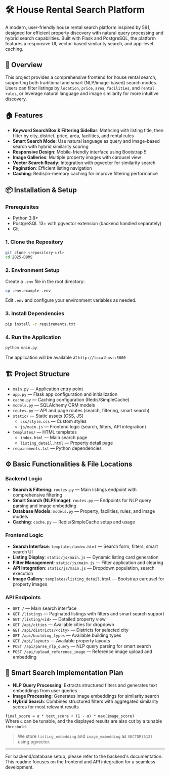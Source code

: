 # 🛠️ House Rental Search Platform

A modern, user-friendly house rental search platform inspired by 591, designed for efficient property discovery with natural query processing and hybrid search capabilities. Built with Flask and PostgreSQL, the platform features a responsive UI, vector-based similarity search, and app-level caching.

## 🚀 Overview

This project provides a comprehensive frontend for house rental search, supporting both traditional and smart (NLP/image-based) search modes. Users can filter listings by `location`, `price`, `area`, `facilities`, and `rental rules`, or leverage natural language and image similarity for more intuitive discovery.

## 🏠 Features

- **Keyword SearchBox & Filtering SideBar**: Mathcing with listing title, then filter by city, district, price, area, facilities, and rental rules
- **Smart Search Mode**: Use natural language as query and image-based search with hybrid similarity scoring
- **Responsive Design**: Mobile-friendly interface using Bootstrap 5
- **Image Galleries**: Multiple property images with carousel view
- **Vector Search Ready**: Integration with pgvector for similarity search
- **Pagination**: Efficient listing navigation
- **Caching**: Redis/in-memory caching for improve filtering performance

## 📦 Installation & Setup

### Prerequisites
- Python 3.8+
- PostgreSQL 13+ with pgvector extension (backend handled separately)
- Git

### 1. Clone the Repository
```bash
git clone <repository-url>
cd 2025-DBMS
```

### 2. Environment Setup
Create a `.env` file in the root directory:
```bash
cp .env.example .env
```
Edit `.env` and configure your environment variables as needed.

### 3. Install Dependencies
```bash
pip install -r requirements.txt
```


### 4. Run the Application
```bash
python main.py
```
The application will be available at `http://localhost:5000`

## 🏗️ Project Structure

- `main.py` — Application entry point
- `app.py` — Flask app configuration and initialization
- `cache.py` — Caching configuration (Redis/SimpleCache)
- `models.py` — SQLAlchemy ORM models
- `routes.py` — API and page routes (search, filtering, smart search)
- `static/` — Static assets (CSS, JS)
  - `css/style.css` — Custom styles
  - `js/main.js` — Frontend logic (search, filters, API integration)
- `templates/` — HTML templates
  - `index.html` — Main search page
  - `listing_detail.html` — Property detail page
- `requirements.txt` — Python dependencies

## ⚙️ Basic Functionalities & File Locations

### Backend Logic
- **Search & Filtering**: `routes.py` — Main listings endpoint with comprehensive filtering
- **Smart Search (NLP/Image)**: `routes.py` — Endpoints for NLP query parsing and image embedding
- **Database Models**: `models.py` — Property, facilities, rules, and image models
- **Caching**: `cache.py` — Redis/SimpleCache setup and usage

### Frontend Logic
- **Search Interface**: `templates/index.html` — Search form, filters, smart search UI
- **Listing Display**: `static/js/main.js` — Dynamic listing card generation
- **Filter Management**: `static/js/main.js` — Filter application and clearing
- **API Integration**: `static/js/main.js` — Dropdown population, search execution
- **Image Gallery**: `templates/listing_detail.html` — Bootstrap carousel for property images

### API Endpoints
- `GET /` — Main search interface
- `GET /listings` — Paginated listings with filters and smart search support
- `GET /listing/<id>` — Detailed property view
- `GET /api/cities` — Available cities for dropdown
- `GET /api/districts/<city>` — Districts for selected city
- `GET /api/building_types` — Available building types
- `GET /api/layouts` — Available property layouts
- `POST /api/parse_nlp_query` — NLP query parsing for smart search
- `POST /api/upload_reference_image` — Reference image upload and embedding

## 🧠 Smart Search Implementation Plan

- **NLP Query Processing**: Extracts structured filters and generates text embeddings from user queries
- **Image Processing**: Generates image embeddings for similarity search
- **Hybrid Search**: Combines structured filters with aggregated similarity scores for most relevant results

`final_score = α * text_score + (1 - α) * max(image_score)`  
Where `α` can be tunable, and the displayed results are also cut by a tunable `threshold`.
> We store `listing_embedding` and `image_embedding` as `VECTOR(512)` using pgvector.

---

For backend/database setup, please refer to the backend's documentation. This readme focuses on the frontend and API integration for a seamless development.